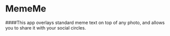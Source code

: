 MemeMe
===

####This app overlays standard meme text on top of any photo, and allows you to share it with your social circles.
